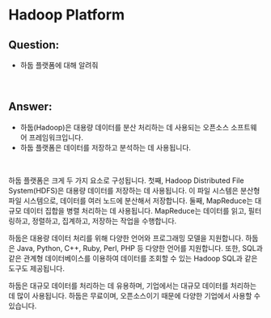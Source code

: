 # Hadoop Platform

## Question:

- 하둡 플랫폼에 대해 알려줘

<br>

## Answer:

- 하둡(Hadoop)은 대용량 데이터를 분산 처리하는 데 사용되는 오픈소스 소프트웨어 프레임워크입니다. 
- 하둡 플랫폼은 데이터를 저장하고 분석하는 데 사용됩니다.

<br>

하둡 플랫폼은 크게 두 가지 요소로 구성됩니다. 첫째, Hadoop Distributed File System(HDFS)은 대용량 데이터를 저장하는 데 사용됩니다. 이 파일 시스템은 분산형 파일 시스템으로, 데이터를 여러 노드에 분산해서 저장합니다. 둘째, MapReduce는 대규모 데이터 집합을 병렬 처리하는 데 사용됩니다. MapReduce는 데이터를 읽고, 필터링하고, 정렬하고, 집계하고, 저장하는 작업을 수행합니다.

하둡은 대용량 데이터 처리를 위해 다양한 언어와 프로그래밍 모델을 지원합니다. 하둡은 Java, Python, C++, Ruby, Perl, PHP 등 다양한 언어를 지원합니다. 또한, SQL과 같은 관계형 데이터베이스를 이용하여 데이터를 조회할 수 있는 Hadoop SQL과 같은 도구도 제공됩니다.

하둡은 대규모 데이터를 처리하는 데 유용하며, 기업에서는 대규모 데이터를 처리하는 데 많이 사용됩니다. 하둡은 무료이며, 오픈소스이기 때문에 다양한 기업에서 사용할 수 있습니다.